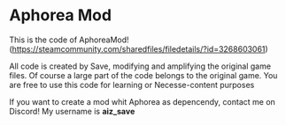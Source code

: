 # Aphorea Mod
This is the code of AphoreaMod! (https://steamcommunity.com/sharedfiles/filedetails/?id=3268603061)

All code is created by Save, modifying and amplifying the original game files. Of course a large part of the code belongs to the original game. You are free to use this code for learning or Necesse-content purposes

If you want to create a mod whit Aphorea as depencendy, contact me on Discord! My username is **aiz_save**

